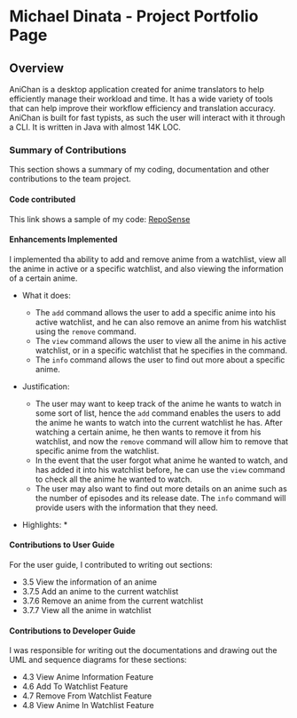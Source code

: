 # Michael Dinata - Project Portfolio Page

## Overview
AniChan is a desktop application created for anime translators to help efficiently manage their workload and time. It has a wide variety of tools that can help improve
their workflow efficiency and translation accuracy. AniChan is built for fast typists, as such the user will interact with it through a CLI. It is written in Java with almost 14K LOC. 

### Summary of Contributions
This section shows a summary of my coding, documentation and other contributions to the team project.

#### Code contributed
This link shows a sample of my code: [RepoSense](https://nus-cs2113-ay2021s1.github.io/tp-dashboard/#breakdown=true&search=michaeldinata&sort=groupTitle&sortWithin=title&since=2020-09-27&timeframe=commit&mergegroup=&groupSelect=groupByRepos&checkedFileTypes=docs~functional-code~test-code~other)

#### Enhancements Implemented
I implemented tha ability to add and remove anime from a watchlist, view all the anime in active or a specific watchlist, and also viewing the information of a certain anime.

* What it does: 
    *   The `add` command allows the user to add a specific anime into his active watchlist, and he can also remove an anime from his watchlist using the `remove` command. 
    *   The `view` command allows the user to view all the anime in his active watchlist, or in a specific watchlist that he specifies in the command.
    *   The `info` command allows the user to find out more about a specific anime.

* Justification:
    *   The user may want to keep track of the anime he wants to watch in some sort of list, hence the `add` command enables the users to add the anime he wants to watch into the current watchlist he has. After watching a certain anime, he then wants to remove it from his watchlist, and now the `remove` command will allow him to remove that specific anime from the watchlist.
    *   In the event that the user forgot what anime he wanted to watch, and has added it into his watchlist before, he can use the `view` command to check all the anime he wanted to watch.
    *   The user may also want to find out more details on an anime such as the number of episodes and its release date. The `info` command will provide users with the information that they need.

* Highlights:
    *   
#### Contributions to User Guide
For the user guide, I contributed to writing out sections:

*   3.5     View the information of an anime
*   3.7.5   Add an anime to the current watchlist
*   3.7.6   Remove an anime from the current watchlist
*   3.7.7   View all the anime in watchlist

#### Contributions to Developer Guide
I was responsible for writing out the documentations and drawing out the UML and sequence diagrams for these sections:

*   4.3     View Anime Information Feature
*   4.6     Add To Watchlist Feature
*   4.7     Remove From Watchlist Feature
*   4.8     View Anime In Watchlist Feature
